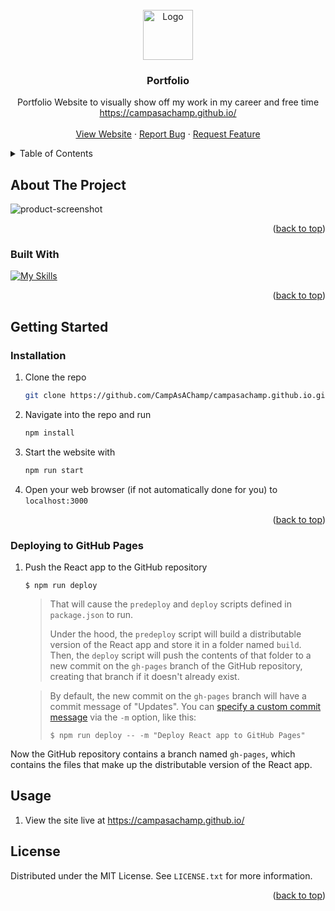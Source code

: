 <div id="top"></div>

<!-- PROJECT LOGO -->
<br />
<div align="center">
  <a href="https://github.com/CampAsAChamp/campasachamp.github.io">
    <img src="src/assets/S_Logo_Purple.svg" alt="Logo" width="80" height="80">
  </a>

<h3 align="center">Portfolio</h3>

  <p align="center">
    Portfolio Website to visually show off my work in my career and free time
    <br />
    <a href="https://campasachamp.github.io/">https://campasachamp.github.io/</a>
    <br />
    <br />
    <a href="https://campasachamp.github.io/">View Website</a>
    ·
    <a href="https://github.com/CampAsAChamp/campasachamp.github.io/issues">Report Bug</a>
    ·
    <a href="https://github.com/CampAsAChamp/campasachamp.github.io/issues">Request Feature</a>
  </p>
</div>

<!-- TABLE OF CONTENTS -->
<details>
  <summary>Table of Contents</summary>
  <ol>
    <li>
      <a href="#about-the-project">About The Project</a>
      <ul>
        <li><a href="#built-with">Built With</a></li>
      </ul>
    </li>
    <li>
      <a href="#getting-started">Getting Started</a>
      <ul>
        <li><a href="#installation">Installation</a></li>
      </ul>
    </li>
    <li><a href="#usage">Usage</a></li>
    <li><a href="#contributing">Contributing</a></li>
    <li><a href="#license">License</a></li>
  </ol>
</details>

<!-- ABOUT THE PROJECT -->

## About The Project

![product-screenshot]

<p align="right">(<a href="#top">back to top</a>)</p>

### Built With

[![My Skills](https://skillicons.dev/icons?i=react,js,html,css,figma,netlify,cloudflare)](https://skillicons.dev)

<p align="right">(<a href="#top">back to top</a>)</p>

<!-- GETTING STARTED -->

## Getting Started

### Installation

1. Clone the repo
   ```sh
   git clone https://github.com/CampAsAChamp/campasachamp.github.io.git
   ```
2. Navigate into the repo and run
   ```sh
   npm install
   ```
3. Start the website with
   ```sh
   npm run start
   ```
4. Open your web browser (if not automatically done for you) to `localhost:3000`

<p align="right">(<a href="#top">back to top</a>)</p>

### Deploying to GitHub Pages

1. Push the React app to the GitHub repository

   ```shell
   $ npm run deploy
   ```

   > That will cause the `predeploy` and `deploy` scripts defined in `package.json` to run.
   >
   > Under the hood, the `predeploy` script will build a distributable version of the React app and store it in a folder named
   > `build`. Then, the `deploy` script will push the contents of that folder to a new commit on the `gh-pages` branch of the
   > GitHub repository, creating that branch if it doesn't already exist.

   > By default, the new commit on the `gh-pages` branch will have a commit message of "Updates". You can
   > [specify a custom commit message](https://github.com/gitname/react-gh-pages/issues/80#issuecomment-1042449820) via the `-m`
   > option, like this:
   >
   > ```shell
   > $ npm run deploy -- -m "Deploy React app to GitHub Pages"
   > ```

Now the GitHub repository contains a branch named `gh-pages`, which contains the files that make up the distributable version of
the React app.

## Usage

1. View the site live at https://campasachamp.github.io/

<!-- LICENSE -->

## License

Distributed under the MIT License. See `LICENSE.txt` for more information.

<p align="right">(<a href="#top">back to top</a>)</p>

[product-screenshot]: src/assets/website_screenshot.png
